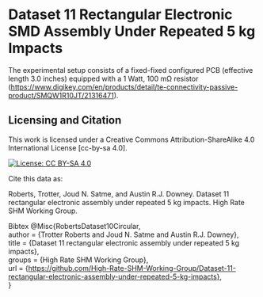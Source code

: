 # Dataset 11 Rectangular Electronic SMD Assembly Under Repeated 5 kg Impacts
The experimental setup consists of a fixed-fixed configured PCB (effective length 3.0 inches) equipped with a 1 Watt, 100 mΩ resistor (https://www.digikey.com/en/products/detail/te-connectivity-passive-product/SMQW1R10JT/21316471).

## Licensing and Citation

This work is licensed under a Creative Commons Attribution-ShareAlike 4.0 International License [cc-by-sa 4.0].

[![License: CC BY-SA 4.0](https://img.shields.io/badge/License-CC_BY--SA_4.0-lightgrey.svg)](https://creativecommons.org/licenses/by-sa/4.0/)

Cite this data as:

Roberts, Trotter, Joud N. Satme, and Austin R.J. Downey. Dataset 11 rectangular electronic assembly under repeated 5 kg impacts. High Rate SHM Working Group.

Bibtex
@Misc{RobertsDataset10Circular,   
author = {Trotter Roberts and Joud N. Satme and Austin R.J. Downey},   
title = {Dataset 11 rectangular electronic assembly under repeated 5 kg impacts},   
groups = {High Rate SHM Working Group},   
url = {https://github.com/High-Rate-SHM-Working-Group/Dataset-11-rectangular-electronic-assembly-under-repeated-5-kg-impacts},   
}
